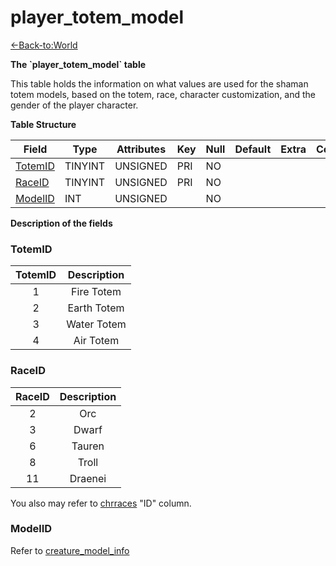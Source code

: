# player_totem_model

[<-Back-to:World](database-world)

**The \`player_totem_model\` table**

This table holds the information on what values are used for the shaman totem models, based on the totem, race, character customization, and the gender of the player character.

**Table Structure**

| Field               | Type    | Attributes | Key | Null | Default | Extra | Comment |
| ------------------- | ------- | ---------- | --- | ---- | ------- | ----- | ------- |
| [TotemID](#totemid) | TINYINT | UNSIGNED   | PRI | NO   |         |       |         |
| [RaceID](#raceid)   | TINYINT | UNSIGNED   | PRI | NO   |         |       |         |
| [ModelID](#modelid) | INT     | UNSIGNED   |     | NO   |         |       |         |

**Description of the fields**

### TotemID

| TotemID | Description |
| :-----: | :---------: |
|    1    | Fire Totem  |
|    2    | Earth Totem |
|    3    | Water Totem |
|    4    |  Air Totem  |

### RaceID

| RaceID | Description |
| :----: | :---------: |
|   2    |     Orc     |
|   3    |    Dwarf    |
|   6    |   Tauren    |
|   8    |    Troll    |
|   11   |   Draenei   |

You also may refer to [chrraces](chrraces) "ID" column.

### ModelID

Refer to [creature_model_info](#creature_model_info#displayid)
